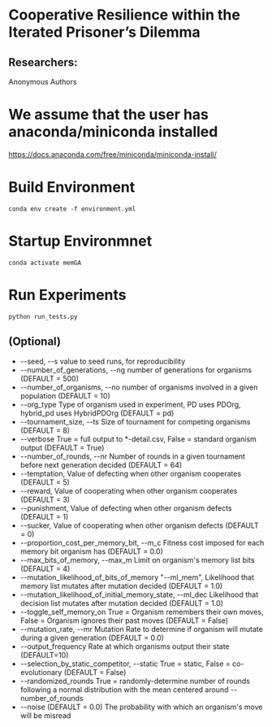 # Cooperative Resilience within the Iterated Prisoner’s Dilemma

## Researchers:
Anonymous Authors

# We assume that the user has anaconda/miniconda installed
https://docs.anaconda.com/free/miniconda/miniconda-install/

# Build Environment
```
conda env create -f environment.yml
```

# Startup Environmnet
```
conda activate memGA
```

# Run Experiments
```
python run_tests.py
```


## (Optional)
* --seed, --s   value to seed runs, for reproducibility
* --number_of_generations, --ng     number of generations for organisms (DEFAULT = 500)
* --number_of_organisms, --no   number of organisms involved in a given population (DEFAULT = 10)
* --org_type    Type of organism used in experiment, PD uses PDOrg, hybrid_pd uses HybridPDOrg (DEFAULT = pd)
* --tournament_size, --ts  Size of tournament for competing organisms (DEFAULT = 8)
* --verbose     True = full output to *-detail.csv, False = standard organism output (DEFAULT = True)
* --number_of_rounds, --nr  Number of rounds in a given tournament before next generation decided (DEFAULT = 64)
* --temptation, Value of defecting when other organism cooperates (DEFAULT = 5)
* --reward, Value of cooperating when other organism cooperates (DEFAULT = 3)
* --punishment, Value of defecting when other organism defects (DEFAULT = 1)
* --sucker, Value of cooperating when other organism defects (DEFAULT = 0)
* --proportion_cost_per_memory_bit, --m_c   Fitness cost imposed for each memory bit organism has (DEFAULT = 0.0)
* --max_bits_of_memory, --max_m     Limit on organism's memory list bits (DEFAULT = 4)
* --mutation_likelihood_of_bits_of_memory "--ml_mem",  Likelihood that memory list mutates after mutation decided (DEFAULT = 1.0)
* --mutation_likelihood_of_initial_memory_state, --ml_dec Likelihood that decision list mutates after mutation decided (DEFAULT = 1.0)
* --toggle_self_memory_on   True = Organism remembers their own moves, False = Organism ignores their past moves (DEFAULT = False)
* --mutation_rate, --mr  Mutation Rate to determine if organism will mutate during a given generation (DEFAULT = 0.0)
* --output_frequency    Rate at which organisms output their state (DEFAULT=10)
* --selection_by_static_competitor, --static    True = static, False = co-evolutionary (DEFAULT = False)
* --randomized_rounds  True = randomly-determine number of rounds following a normal distribution with the mean centered around --number_of_rounds
* --noise  (DEFAULT = 0.0) The probability with which an organism's move will be misread